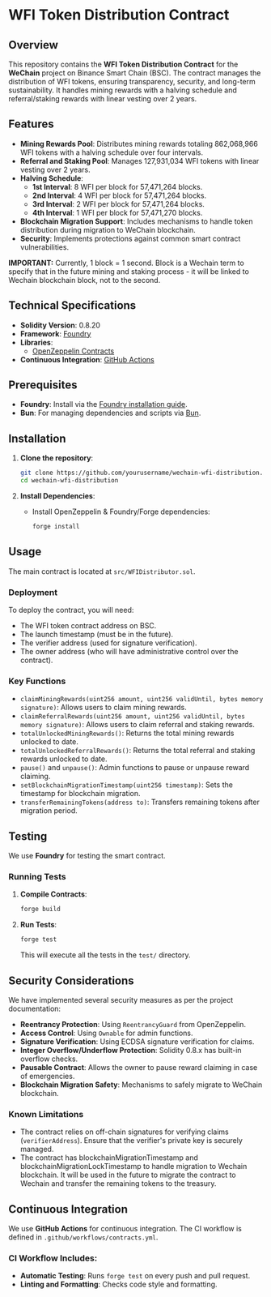 # WFI Token Distribution Contract

## Overview

This repository contains the **WFI Token Distribution Contract** for the **WeChain** project on Binance Smart Chain (BSC). The contract manages the distribution of WFI tokens, ensuring transparency, security, and long-term sustainability. It handles mining rewards with a halving schedule and referral/staking rewards with linear vesting over 2 years.

## Features

- **Mining Rewards Pool**: Distributes mining rewards totaling 862,068,966 WFI tokens with a halving schedule over four intervals.
- **Referral and Staking Pool**: Manages 127,931,034 WFI tokens with linear vesting over 2 years.
- **Halving Schedule**:
  - **1st Interval**: 8 WFI per block for 57,471,264 blocks.
  - **2nd Interval**: 4 WFI per block for 57,471,264 blocks.
  - **3rd Interval**: 2 WFI per block for 57,471,264 blocks.
  - **4th Interval**: 1 WFI per block for 57,471,270 blocks.
- **Blockchain Migration Support**: Includes mechanisms to handle token distribution during migration to WeChain blockchain.
- **Security**: Implements protections against common smart contract vulnerabilities.

**IMPORTANT:** Currently, 1 block = 1 second. Block is a Wechain term to specify that in the future mining and staking process - it will be linked to Wechain blockchain block, not to the second.

## Technical Specifications

- **Solidity Version**: 0.8.20
- **Framework**: [Foundry](https://book.getfoundry.sh/)
- **Libraries**:
  - [OpenZeppelin Contracts](https://github.com/OpenZeppelin/openzeppelin-contracts)
- **Continuous Integration**: [GitHub Actions](https://github.com/features/actions)

## Prerequisites

- **Foundry**: Install via the [Foundry installation guide](https://book.getfoundry.sh/getting-started/installation).
- **Bun**: For managing dependencies and scripts via [Bun](https://bun.sh/docs/installation).

## Installation

1. **Clone the repository**:

   ```bash
   git clone https://github.com/yourusername/wechain-wfi-distribution.git
   cd wechain-wfi-distribution
   ```

2. **Install Dependencies**:

   - Install OpenZeppelin & Foundry/Forge dependencies:

     ```bash
     forge install
     ```

## Usage

The main contract is located at `src/WFIDistributor.sol`.

### Deployment

To deploy the contract, you will need:

- The WFI token contract address on BSC.
- The launch timestamp (must be in the future).
- The verifier address (used for signature verification).
- The owner address (who will have administrative control over the contract).

### Key Functions

- `claimMiningRewards(uint256 amount, uint256 validUntil, bytes memory signature)`: Allows users to claim mining rewards.
- `claimReferralRewards(uint256 amount, uint256 validUntil, bytes memory signature)`: Allows users to claim referral and staking rewards.
- `totalUnlockedMiningRewards()`: Returns the total mining rewards unlocked to date.
- `totalUnlockedReferralRewards()`: Returns the total referral and staking rewards unlocked to date.
- `pause()` and `unpause()`: Admin functions to pause or unpause reward claiming.
- `setBlockchainMigrationTimestamp(uint256 timestamp)`: Sets the timestamp for blockchain migration.
- `transferRemainingTokens(address to)`: Transfers remaining tokens after migration period.

## Testing

We use **Foundry** for testing the smart contract.

### Running Tests

1. **Compile Contracts**:

   ```bash
   forge build
   ```

2. **Run Tests**:

   ```bash
   forge test
   ```

   This will execute all the tests in the `test/` directory.

## Security Considerations

We have implemented several security measures as per the project documentation:

- **Reentrancy Protection**: Using `ReentrancyGuard` from OpenZeppelin.
- **Access Control**: Using `Ownable` for admin functions.
- **Signature Verification**: Using ECDSA signature verification for claims.
- **Integer Overflow/Underflow Protection**: Solidity 0.8.x has built-in overflow checks.
- **Pausable Contract**: Allows the owner to pause reward claiming in case of emergencies.
- **Blockchain Migration Safety**: Mechanisms to safely migrate to WeChain blockchain.

### Known Limitations

- The contract relies on off-chain signatures for verifying claims (`verifierAddress`). Ensure that the verifier's private key is securely managed.
- The contract has blockchainMigrationTimestamp and blockchainMigrationLockTimestamp to handle migration to Wechain blockchain. It will be used in the future to migrate the contract to Wechain and transfer the remaining tokens to the treasury.

## Continuous Integration

We use **GitHub Actions** for continuous integration. The CI workflow is defined in `.github/workflows/contracts.yml`.

### CI Workflow Includes:

- **Automatic Testing**: Runs `forge test` on every push and pull request.
- **Linting and Formatting**: Checks code style and formatting.
